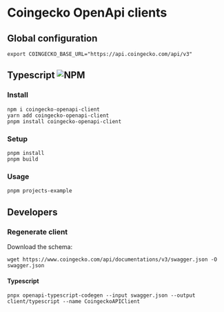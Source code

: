 # Coingecko OpenApi clients

## Global configuration
```
export COINGECKO_BASE_URL="https://api.coingecko.com/api/v3"
```

## Typescript ![NPM](https://img.shields.io/npm/v/coingecko-openapi-client)

### Install
```
npm i coingecko-openapi-client
yarn add coingecko-openapi-client
pnpm install coingecko-openapi-client
```

### Setup
```
pnpm install
pnpm build
```

### Usage
```
pnpm projects-example
```

## Developers

### Regenerate client
Download the schema:
```
wget https://www.coingecko.com/api/documentations/v3/swagger.json -O swagger.json
```

#### Typescript
```
pnpx openapi-typescript-codegen --input swagger.json --output client/typescript --name CoingeckoAPIClient
```
